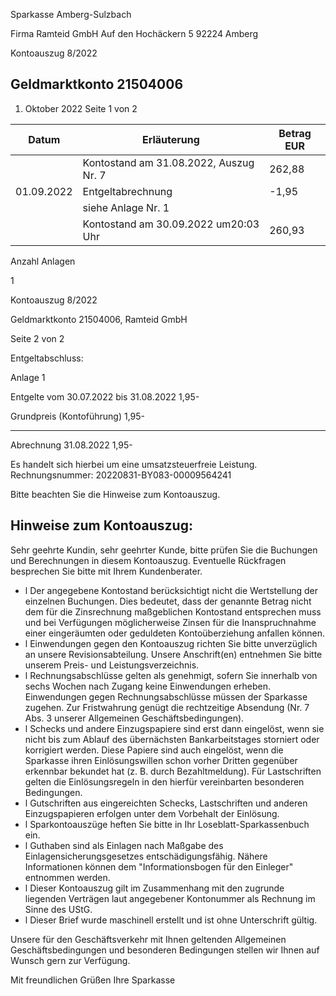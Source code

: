 Sparkasse Amberg-Sulzbach

<!-- image -->

Firma Ramteid GmbH Auf den Hochäckern 5 92224 Amberg

Kontoauszug 8/2022

## Geldmarktkonto 21504006

1. Oktober 2022 Seite 1 von 2

| Datum      | Erläuterung                            | Betrag EUR   |
|------------|----------------------------------------|--------------|
|            | Kontostand am 31.08.2022, Auszug Nr. 7 | 262,88       |
| 01.09.2022 | Entgeltabrechnung                      | -1,95        |
|            | siehe Anlage Nr. 1                     |              |
|            | Kontostand am 30.09.2022 um20:03 Uhr   | 260,93       |

Anzahl Anlagen

1

<!-- image -->

Kontoauszug 8/2022

Geldmarktkonto 21504006,   Ramteid GmbH

Seite 2 von 2

Entgeltabschluss:

Anlage     1

Entgelte vom 30.07.2022 bis 31.08.2022                               1,95-

Grundpreis (Kontoführung)                              1,95-

--------------

Abrechnung 31.08.2022                                                1,95-

Es handelt sich hierbei um eine umsatzsteuerfreie Leistung. Rechnungsnummer: 20220831-BY083-00009564241

Bitte beachten Sie die Hinweise zum Kontoauszug.

## Hinweise zum Kontoauszug:

Sehr geehrte Kundin, sehr geehrter Kunde, bitte prüfen Sie die Buchungen und Berechnungen in diesem Kontoauszug. Eventuelle Rückfragen besprechen Sie bitte mit Ihrem Kundenberater.

- l Der angegebene Kontostand berücksichtigt nicht die Wertstellung der einzelnen Buchungen. Dies bedeutet, dass der genannte Betrag nicht dem für die Zinsrechnung maßgeblichen Kontostand entsprechen muss und bei Verfügungen möglicherweise Zinsen für die Inanspruchnahme einer eingeräumten oder geduldeten Kontoüberziehung anfallen können.
- l Einwendungen gegen den Kontoauszug richten Sie bitte unverzüglich an unsere Revisionsabteilung. Unsere Anschrift(en) entnehmen Sie bitte unserem Preis- und Leistungsverzeichnis.
- l Rechnungsabschlüsse gelten als genehmigt, sofern Sie innerhalb von sechs Wochen nach Zugang keine Einwendungen erheben. Einwendungen gegen Rechnungsabschlüsse müssen der Sparkasse zugehen. Zur Fristwahrung genügt die rechtzeitige Absendung (Nr. 7 Abs. 3 unserer Allgemeinen Geschäftsbedingungen).
- l Schecks und andere Einzugspapiere sind erst dann eingelöst, wenn sie nicht bis zum Ablauf des übernächsten Bankarbeitstages storniert oder korrigiert werden. Diese Papiere sind auch eingelöst, wenn die Sparkasse ihren Einlösungswillen schon vorher Dritten gegenüber erkennbar bekundet hat (z. B. durch Bezahltmeldung). Für Lastschriften gelten die Einlösungsregeln in den hierfür vereinbarten besonderen Bedingungen.
- l Gutschriften aus eingereichten Schecks, Lastschriften und anderen Einzugspapieren erfolgen unter dem Vorbehalt der Einlösung.
- l Sparkontoauszüge heften Sie bitte in Ihr Loseblatt-Sparkassenbuch ein.
- l Guthaben sind als Einlagen nach Maßgabe des Einlagensicherungsgesetzes entschädigungsfähig. Nähere Informationen können dem "Informationsbogen für den Einleger" entnommen werden.
- l Dieser Kontoauszug gilt im Zusammenhang mit den zugrunde liegenden Verträgen laut angegebener Kontonummer als Rechnung im Sinne des UStG.
- l Dieser Brief wurde maschinell erstellt und ist ohne Unterschrift gültig.

Unsere für den Geschäftsverkehr mit Ihnen geltenden Allgemeinen Geschäftsbedingungen und besonderen Bedingungen stellen wir Ihnen auf Wunsch gern zur Verfügung.

Mit freundlichen Grüßen Ihre Sparkasse